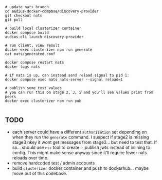 ```
# update nats branch
cd audius-docker-compose/discovery-provider
git checkout nats
git pull

# build local clusterizer container
docker compose build
audius-cli launch discovery-provider

# run client, view result
docker exec clusterizer npm run generate
cat nats/generated.conf

docker compose restart nats
docker logs nats

# if nats is up, can instead send reload signal to pid 1:
docker compose exec nats nats-server --signal reload=1

# publish some test values
# you can run this on stage 2, 3, 5 and you'll see values print from peers
docker exec clusterizer npm run pub


```

## TODO

* each server could have a different `authorization` set depending on when they run the `generate` command.
  I suspect if stage2 is missing stage3 nkey it wont get messages from stage3... but need to test that.
  If so... should use `nsc` tool to create + publish jwts instead of inlining to config.
  This might make sense anyway since it'll require fewer nats reloads over time.
* remove hardcoded test / admin accounts
* build `clusterizer` docker container and push to dockerhub... maybe move out of this codebase.